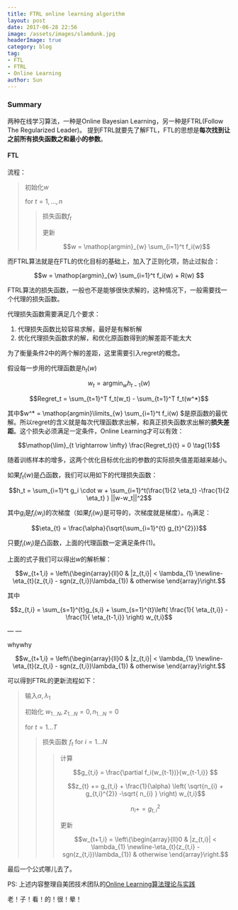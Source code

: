 ```yaml
---
title: FTRL online learning algorithm
layout: post
date: 2017-06-28 22:56
image: /assets/images/slamdunk.jpg
headerImage: true
category: blog
tag:
- FTL
- FTRL
- Online Learning
author: Sun
---
```


### Summary

两种在线学习算法，一种是Online Bayesian Learning，另一种是FTRL(Follow The Regularized Leader)。
提到FTRL就要先了解FTL，FTL的思想是**每次找到让之前所有损失函数之和最小的参数**。 

#### FTL

流程：

> 初始化$w$ 
>
> for $t=1,\dots, n$  
>
> > 损失函数$f_t$
> >
> > 更新
> >
> > $$w = \mathop{argmin}_{w} \sum_{i=1}^t f_i(w)$$



而FTRL算法就是在FTL的优化目标的基础上，加入了正则化项，防止过拟合：

$$w = \mathop{argmin}_{w} \sum_{i=1}^t f_i(w) + R(w) $$

FTRL算法的损失函数，一般也不是能够很快求解的，这种情况下，一般需要找一个代理的损失函数。

代理损失函数需要满足几个要求：

1. 代理损失函数比较容易求解，最好是有解析解
2. 优化代理损失函数求的解，和优化原函数得到的解差距不能太大

为了衡量条件2中的两个解的差距，这里需要引入regret的概念。

假设每一步用的代理函数是$h_t(w)$

$$w_t = \mathop{argmin}_w h_{t-1}(w)$$

$$Regret_t = \sum_{t=1}^T f_t(w_t) - \sum_{t=1}^T f_t(w^*)$$

其中$w^* = \mathop{argmin}\limits_{w} \sum_{i=1}^t f_i(w)  $是原函数的最优解。所以regret的含义就是每次代理函数求出解，和真正损失函数求出解的**损失差距**。这个损失必须满足一定条件，Online Learning才可以有效：

$$\mathop{\lim}_{t \rightarrow \infty} \frac{Regret_t}{t} = 0 \tag{1}$$

随着训练样本的增多，这两个优化目标优化出的参数的实际损失值差距越来越小。



如果$f_t(w)$是凸函数，我们可以用如下的代理损失函数：

$$h_t = \sum_{i=1}^t g_i \cdot w + \sum_{i=1}^t(\frac{1}{2 \eta_t} -\frac{1}{2 \eta_t} ) ||w-w_t||^2$$

其中$g_i$是$f_i(w_i)$的次梯度（如果$f_i(w_i)$是可导的，次梯度就是梯度）。$\eta_t$满足：

$$\eta_{t} = \frac{\alpha}{\sqrt{\sum_{i=1}^{t} g_{t}^{2}}}$$

只要$f_i(w_i)$是凸函数，上面的代理函数一定满足条件(1)。



上面的式子我们可以得出$w$的解析解：

$$w_{t+1,i} = \left\{\begin{array}{ll}0 & |z_{t,i}| < \lambda_{1} \newline-\eta_{t}(z_{t,i} - sgn(z_{t,i})\lambda_{1})  & otherwise \end{array}\right.$$

其中

$$z_{t,i} = \sum_{s=1}^{t}g_{s,i} + \sum_{s=1}^{t}\left( \frac{1}{ \eta_{t,i}} - \frac{1}{ \eta_{t-1,i}} \right) w_{t,i}$$

— — 

whywhy




$$w_{t+1,i} = \left\{\begin{array}{ll}0 & |z_{t,i}| < \lambda_{1} \newline-\eta_{t}(z_{t,i} - sgn(z_{t,i})\lambda_{1})  & otherwise \end{array}\right.$$

可以得到FTRL的更新流程如下：

> 输入$\alpha, \lambda_1$
>
> 初始化 $w_{1…N}, z_{1…N} = 0, n_{1…N} = 0$
>
> for $t = 1 … T$
>
> > 损失函数 $f_t$ for $i = 1 ...N$
> >
> > > 计算
> > >
> > > $$g_{t,i} = \frac{\partial f_i(w_{t-1})}{w_{t-1,i}} $$
> > >
> > > $$z_{t} += g_{t,i} + \frac{1}{\alpha} \left( \sqrt{n_{i} + g_{t,i}^{2}} -\sqrt{ n_{i} } \right) w_{t,i}$$
> > >
> > > $$n_i += g_{t,i}^2 $$
> > >
> > > 更新
> > >
> > > $$w_{t+1,i} = \left\{\begin{array}{ll}0 & |z_{t,i}| < \lambda_{1} \newline-\eta_{t}(z_{t,i} - sgn(z_{t,i})\lambda_{1})  & otherwise \end{array}\right.$$




最后一个公式哪儿去了。

PS: 上述内容整理自美团技术团队的[Online Learning算法理论与实践](http://tech.meituan.com/online-learning.html?utm_source=tuicool&utm_medium=referral)

老！子！看！的！很！晕！



